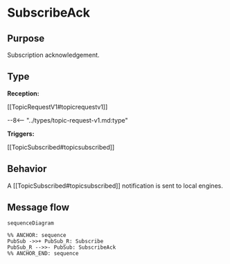 <div class="message">

# SubscribeAck

## Purpose

<!-- --8<-- [start:purpose] -->
Subscription acknowledgement.
<!-- --8<-- [end:purpose] -->

## Type

 <!-- --8<-- [start:type] -->
**Reception:**

[[TopicRequestV1#topicrequestv1]]

--8<-- "../types/topic-request-v1.md:type"

**Triggers:**

[[TopicSubscribed#topicsubscribed]]

<!-- --8<-- [end:type] -->

## Behavior

<!-- --8<-- [start:behavior] -->
A [[TopicSubscribed#topicsubscribed]] notification is sent to local engines.
<!-- --8<-- [end:behavior] -->

## Message flow

<!-- --8<-- [start:messages] -->
```mermaid
sequenceDiagram

%% ANCHOR: sequence
PubSub ->>+ PubSub_R: Subscribe
PubSub_R -->>- PubSub: SubscribeAck
%% ANCHOR_END: sequence
```
<!-- --8<-- [end:messages] -->

</div>
